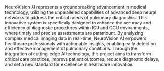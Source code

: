 
NeuroVision AI represents a groundbreaking advancement in medical technology, utilizing the unparalleled capabilities of advanced deep neural networks to address the critical needs of pulmonary diagnostics. This innovative system is specifically designed to enhance the accuracy and efficiency of diagnostic procedures within ICU and CCU environments, where timely and precise assessments are paramount. By analyzing complex medical imaging data in real-time, NeuroVision AI empowers healthcare professionals with actionable insights, enabling early detection and effective management of pulmonary conditions. Through the integration of cutting-edge AI technology, this project aims to transform critical care practices, improve patient outcomes, reduce diagnostic delays, and set a new standard for excellence in healthcare innovation.
